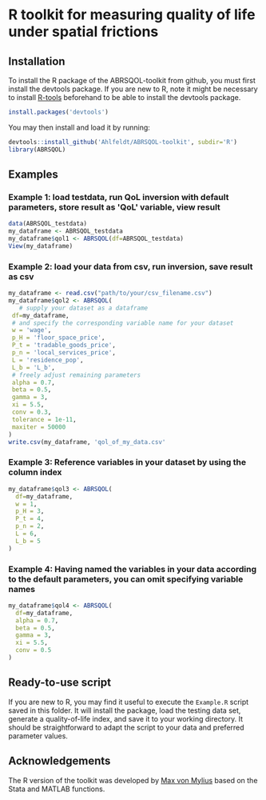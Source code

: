 # R toolkit for measuring quality of life under spatial frictions

## Installation
To install the R package of the ABRSQOL-toolkit from github, you must first install the devtools package. 
If you are new to R, note it might be necessary to install [R-tools](https://cran.r-project.org/bin/windows/Rtools/) beforehand to be able to install the devtools package. 

``` r
install.packages('devtools')
```
You may then install and load it by running:
``` r
devtools::install_github('Ahlfeldt/ABRSQOL-toolkit', subdir='R')
library(ABRSQOL)
```

## Examples

### Example 1: load testdata, run QoL inversion with default parameters, store result as 'QoL' variable, view result
``` r
data(ABRSQOL_testdata)
my_dataframe <- ABRSQOL_testdata
my_dataframe$qol1 <- ABRSQOL(df=ABRSQOL_testdata)
View(my_dataframe)
```

### Example 2: load your data from csv, run inversion, save result as csv
``` r
my_dataframe <- read.csv("path/to/your/csv_filename.csv")
my_dataframe$qol2 <- ABRSQOL(
   # supply your dataset as a dataframe
 df=my_dataframe,
 # and specify the corresponding variable name for your dataset
 w = 'wage',
 p_H = 'floor_space_price',
 P_t = 'tradable_goods_price',
 p_n = 'local_services_price',
 L = 'residence_pop',
 L_b = 'L_b',
 # freely adjust remaining parameters
 alpha = 0.7,
 beta = 0.5,
 gamma = 3,
 xi = 5.5,
 conv = 0.3,
 tolerance = 1e-11,
 maxiter = 50000
)
write.csv(my_dataframe, 'qol_of_my_data.csv'
```

### Example 3: Reference variables in your dataset by using the column index
``` r
my_dataframe$qol3 <- ABRSQOL(
  df=my_dataframe,
  w = 1,
  p_H = 3,
  P_t = 4,
  p_n = 2,
  L = 6,
  L_b = 5
)
```

### Example 4: Having named the variables in your data according to the default parameters, you can omit specifying variable names
``` r
my_dataframe$qol4 <- ABRSQOL(
  df=my_dataframe,
  alpha = 0.7,
  beta = 0.5,
  gamma = 3,
  xi = 5.5,
  conv = 0.5
)
```

## Ready-to-use script

If you are new to R, you may find it useful to execute the `Example.R` script saved in this folder. It will install the package, load the testing data set, generate a quality-of-life index, and save it to your working directory.  It should be straightforward to adapt the script to your data and preferred parameter values.

## Acknowledgements
The R version of the toolkit was developed by [Max von Mylius](https://github.com/maximylius) based on the Stata and MATLAB functions.
